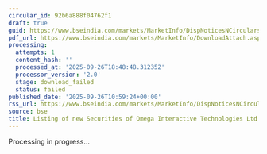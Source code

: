 ```yaml
---
circular_id: 92b6a888f04762f1
draft: true
guid: https://www.bseindia.com/markets/MarketInfo/DispNoticesNCirculars.aspx?Noticeid={FF98F1AC-FCBD-4699-9303-875C7081A586}&noticeno=20250926-26&dt=09/26/2025&icount=26&totcount=76&flag=0
pdf_url: https://www.bseindia.com/markets/MarketInfo/DownloadAttach.aspx?id=20250926-26&attachedId=
processing:
  attempts: 1
  content_hash: ''
  processed_at: '2025-09-26T18:48:48.312352'
  processor_version: '2.0'
  stage: download_failed
  status: failed
published_date: '2025-09-26T10:59:24+00:00'
rss_url: https://www.bseindia.com/markets/MarketInfo/DispNoticesNCirculars.aspx?Noticeid={FF98F1AC-FCBD-4699-9303-875C7081A586}&noticeno=20250926-26&dt=09/26/2025&icount=26&totcount=76&flag=0
source: bse
title: Listing of new Securities of Omega Interactive Technologies Ltd
---
```


Processing in progress...